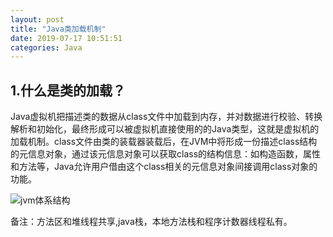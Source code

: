 ```yaml
---
layout: post
title: "Java类加载机制"
date: 2019-07-17 10:51:51
categories: Java
---
```


## 1.什么是类的加载？

Java虚拟机把描述类的数据从class文件中加载到内存，并对数据进行校验、转换解析和初始化，最终形成可以被虚拟机直接使用的的Java类型，这就是虚拟机的加载机制。class文件由类的装载器装载后，在JVM中将形成一份描述class结构的元信息对象，通过该元信息对象可以获取class的结构信息：如构造函数，属性和方法等，Java允许用户借由这个class相关的元信息对象间接调用class对象的功能。

![jvm体系结构](https://niubility.org.cn/assets/images/JVM0.jpeg)

备注：方法区和堆线程共享,java栈，本地方法栈和程序计数器线程私有。
